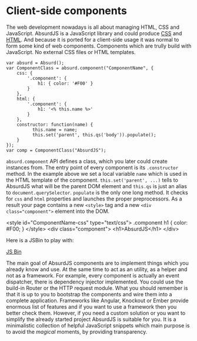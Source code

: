 # Client-side components

<social>

The web development nowadays is all about managing HTML, CSS and JavaScript. AbsurdJS is a JavaScript library and could produce [CSS](/pages/css-preprocessing/) and [HTML](/pages/html-preprocessing/). And because it is ported for a client-side usage it was normal to form some kind of web components. Components which are trully build with JavaScript. No external CSS files or HTML templates.

	var absurd = Absurd();
	var ComponentClass = absurd.component("ComponentName", {
		css: {
			'.component': {
				h1: { color: '#F00' }
			}
		},
		html: {
			'.component': {
				h1: '<% this.name %>'
			}
		},
		constructor: function(name) {
			  this.name = name;
			  this.set('parent', this.qs('body')).populate();
		}
	});
	var comp = ComponentClass("AbsurdJS");

`absurd.component` API defines a class, which you later could create instances from. The entry point of every component is its `.constructor` method. In the example above we set a local variable `name` which is used in the HTML template of the component. `this.set('parent', ...)` tells to AbsurdJS what will be the parent DOM element and `this.qs` is just an alias to `document.querySelector`. `populate` is the only one long method. It checks for `css` and `html` properties and launches the proper preprocessors. As a result your page contains a new `<style>` tag and a new `<div class="component">` element into the DOM.

<example>
<html>
&lt;style id="ComponentName-css" type="text/css">
.component h1 {
	color: #F00;
}
&lt;/style>
</html>
<html>
&lt;div class="component">
	&lt;h1>AbsurdJS&lt;/h1>
&lt;/div>
</html>
</example>

Here is a JSBin to play with:

<a class="jsbin-embed" href="http://jsbin.com/juwap/4/embed?js,output">JS Bin</a><script src="http://static.jsbin.com/js/embed.js"></script>

The main goal of AbsurdJS components are to implement things which you already know and use. At the same time to act as an utility, as a helper and not as a framework. For example, every component is actually an event dispatcher, there is dependency injector implemented. You could use the build-in Router or the HTTP request module. What you should remember is that it is up to you to bootstrap the components and wire them into a complete application. Frameworks like Angular, Knockout or Ember provide enormous list of features and if you want to use a framework then you better check them. However, if you need a custom solution or you want to simplify the already started project AbsurdJS is suitable for you. It is a minimalistic collection of helpful JavaScript snippets which main purpose is to avoid the *magical* moments, by providing transparency.

	